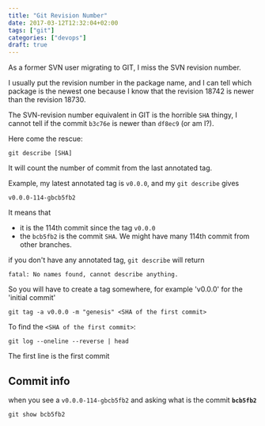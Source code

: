 ```yaml
---
title: "Git Revision Number"
date: 2017-03-12T12:32:04+02:00
tags: ["git"]
categories: ["devops"]
draft: true
---
```

As a former SVN user migrating to GIT, I miss the SVN revision number. 

I usually put the revision number in the package name, and I can tell which package is the newest one because I know that the revision 18742 is newer than the revision 18730.

The SVN-revision number equivalent in GIT is the horrible `SHA` thingy, I cannot tell if the commit `b3c76e` is newer than `df8ec9` (or am I?). 

Here come the rescue:

```
git describe [SHA]
```

It will count the number of commit from the last annotated tag. 

Example, my latest annotated tag is `v0.0.0`, and my `git describe` gives 

```
v0.0.0-114-gbcb5fb2
```

It means that

- it is the 114th commit since the tag `v0.0.0`
- the `bcb5fb2` is the commit `SHA`. We might have many 114th commit from other branches.

if you don't have any annotated tag, `git describe` will return 

```
fatal: No names found, cannot describe anything.
```

So you will have to create a tag somewhere, for example 'v0.0.0' for the 'initial commit'

```
git tag -a v0.0.0 -m "genesis" <SHA of the first commit>
```

To find the `<SHA of the first commit>`:

```
git log --oneline --reverse | head
```
The first line is the first commit

## Commit info
when you see a `v0.0.0-114-gbcb5fb2` and asking what is the commit **`bcb5fb2`**

```
git show bcb5fb2
```

